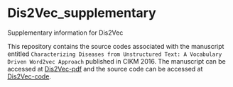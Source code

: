 # Dis2Vec_supplementary
Supplementary information for Dis2Vec

This repository contains the source codes associated with the manuscript entitled 
``Characterizing Diseases from Unstructured Text: A Vocabulary Driven Word2vec Approach`` published in CIKM 2016. The manuscript 
can be accessed at [Dis2Vec-pdf](http://people.cs.vt.edu/~naren/papers/disease_vec_16.pdf) and the source code can be accessed 
at [Dis2Vec-code](./Dis2Vec_code/).


